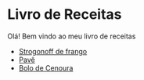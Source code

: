 # Livro de Receitas
Olá! Bem vindo ao meu livro de receitas
- [Strogonoff de frango](receitas/strogonoff.md)
- [Pavê]()
- [Bolo de Cenoura]()
